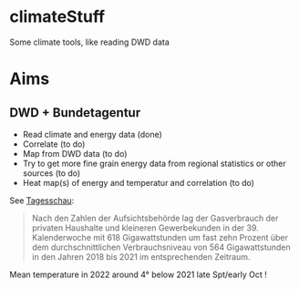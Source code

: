 # climateStuff
Some climate tools, like reading DWD data

# Aims
## DWD + Bundetagentur
 * Read climate and energy data (done)
 * Correlate (to do)
 * Map from DWD data (to do)
 * Try to get more fine grain energy data from regional statistics or other sources (to do)
 * Heat map(s) of energy and temperatur and correlation (to do)

See [Tagesschau](https://www.tagesschau.de/wirtschaft/verbraucher/bundesnetzagentur-anstieg-gasverbrauch-101.html):
> Nach den Zahlen der Aufsichtsbehörde lag der Gasverbrauch der privaten Haushalte und kleineren Gewerbekunden in der 39. Kalenderwoche mit 618 Gigawattstunden um fast zehn Prozent über dem durchschnittlichen Verbrauchsniveau von 564 Gigawattstunden in den Jahren 2018 bis 2021 im entsprechenden Zeitraum.

Mean temperature in 2022 around 4° below 2021 late Spt/early Oct !



